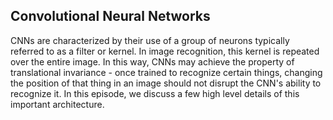 ## Convolutional Neural Networks

CNNs are characterized by their use of a group of neurons typically referred to as a filter or kernel.  In image recognition, this kernel is repeated over the entire image.  In this way, CNNs may achieve the property of translational invariance - once trained to recognize certain things, changing the position of that thing in an image should not disrupt the CNN's ability to recognize it.  In this episode, we discuss a few high level details of this important architecture.